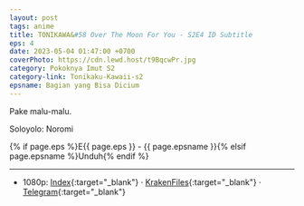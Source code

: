 ```yaml
---
layout: post
tags: anime
title: TONIKAWA&#58 Over The Moon For You - S2E4 ID Subtitle
eps: 4
date: 2023-05-04 01:47:00 +0700
coverPhoto: https://cdn.lewd.host/t9BqcwPr.jpg
category: Pokoknya Imut S2
category-link: Tonikaku-Kawaii-s2
epsname: Bagian yang Bisa Dicium
---
```


Pake malu-malu.

Soloyolo: Noromi

{% if page.eps %}E{{ page.eps }} - {{ page.epsname }}{% elsif page.epsname %}Unduh{% endif %}

---
- 1080p: [Index](https://bit.ly/3qntTjI){:target="_blank"} &middot; [KrakenFiles](https://krakenfiles.com/view/2L80e3w1Kp/file.html){:target="_blank"} &middot; [Telegram](https://t.me/a1fansubweeklies/288){:target="_blank"}